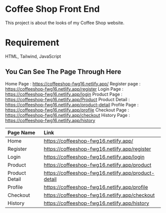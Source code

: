 # Coffee Shop Front End

This project is about the looks of my Coffee Shop website.

# Requirement

HTML, Tailwind, JavaScript

## You Can See The Page Through Here

Home Page : https://coffeeshop-fwg16.netlify.app/
Register page : https://coffeeshop-fwg16.netlify.app/register
Login Page : https://coffeeshop-fwg16.netlify.app/login
Product Page : https://coffeeshop-fwg16.netlify.app/Product
Product Detail : https://coffeeshop-fwg16.netlify.app/product-detail
Profile Page : https://coffeeshop-fwg16.netlify.app/profile
Checkout Page : https://coffeeshop-fwg16.netlify.app/checkout
History Page : https://coffeeshop-fwg16.netlify.app/history

| Page Name      | Link                                                |
| :------------- | :-------------------------------------------------- |
| Home           | https://coffeeshop-fwg16.netlify.app/               |
| Register       | https://coffeeshop-fwg16.netlify.app/register       |
| Login          | https://coffeeshop-fwg16.netlify.app/login          |
| Product        | https://coffeeshop-fwg16.netlify.app/product        |
| Product Detail | https://coffeeshop-fwg16.netlify.app/product-detail |
| Profile        | https://coffeeshop-fwg16.netlify.app/profile        |
| Checkout       | https://coffeeshop-fwg16.netlify.app/checkout       |
| History        | https://coffeeshop-fwg16.netlify.app/history        |
